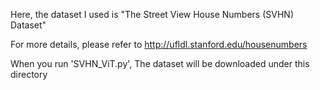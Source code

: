 Here, the dataset I used is "The Street View House Numbers (SVHN) Dataset"

For more details, please refer to http://ufldl.stanford.edu/housenumbers

When you run 'SVHN_ViT.py', The dataset will be downloaded under this directory